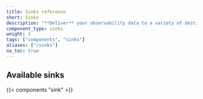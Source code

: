 ```yaml
---
title: Sinks reference
short: Sinks
description: "**Deliver** your observability data to a variety of destinations"
component_type: sinks
weight: 3
tags: ["components", "sinks"]
aliases: ["/sinks"]
no_toc: true
---
```


## Available sinks

{{< components "sink" >}}
